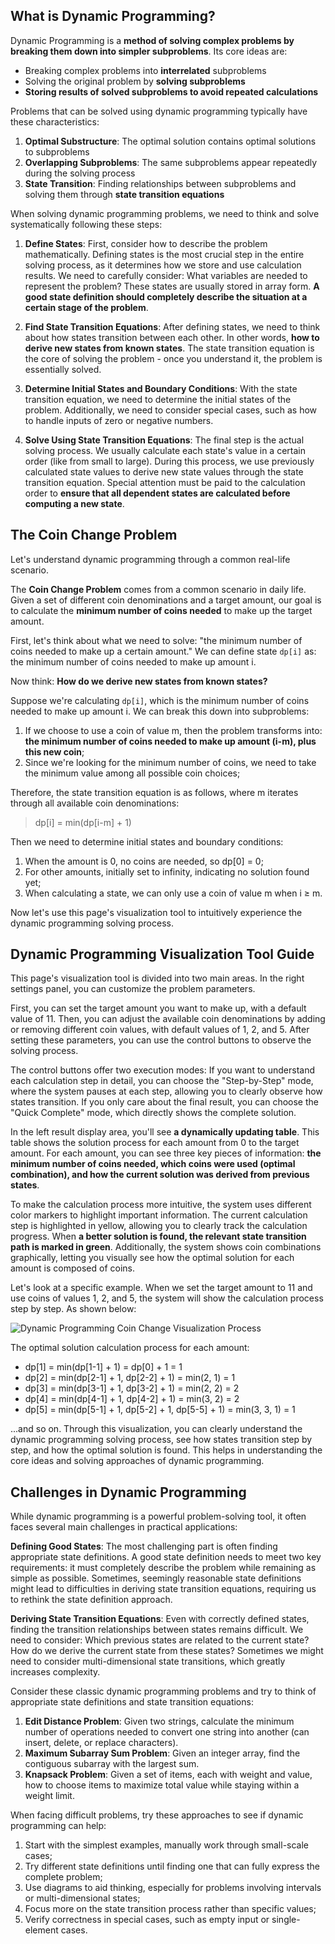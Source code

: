 ## What is Dynamic Programming?

Dynamic Programming is a **method of solving complex problems by breaking them down into simpler subproblems**. Its core ideas are:

- Breaking complex problems into **interrelated** subproblems
- Solving the original problem by **solving subproblems**
- **Storing results of solved subproblems to avoid repeated calculations**

Problems that can be solved using dynamic programming typically have these characteristics:

1. **Optimal Substructure**: The optimal solution contains optimal solutions to subproblems
2. **Overlapping Subproblems**: The same subproblems appear repeatedly during the solving process
3. **State Transition**: Finding relationships between subproblems and solving them through **state transition equations**

When solving dynamic programming problems, we need to think and solve systematically following these steps:

1. **Define States**: First, consider how to describe the problem mathematically. Defining states is the most crucial step in the entire solving process, as it determines how we store and use calculation results. We need to carefully consider: What variables are needed to represent the problem? These states are usually stored in array form. **A good state definition should completely describe the situation at a certain stage of the problem**.

2. **Find State Transition Equations**: After defining states, we need to think about how states transition between each other. In other words, **how to derive new states from known states**. The state transition equation is the core of solving the problem - once you understand it, the problem is essentially solved.

3. **Determine Initial States and Boundary Conditions**: With the state transition equation, we need to determine the initial states of the problem. Additionally, we need to consider special cases, such as how to handle inputs of zero or negative numbers.

4. **Solve Using State Transition Equations**: The final step is the actual solving process. We usually calculate each state's value in a certain order (like from small to large). During this process, we use previously calculated state values to derive new state values through the state transition equation. Special attention must be paid to the calculation order to **ensure that all dependent states are calculated before computing a new state**.

## The Coin Change Problem

Let's understand dynamic programming through a common real-life scenario.

The **Coin Change Problem** comes from a common scenario in daily life. Given a set of different coin denominations and a target amount, our goal is to calculate the **minimum number of coins needed** to make up the target amount.

First, let's think about what we need to solve: "the minimum number of coins needed to make up a certain amount." We can define state `dp[i]` as: the minimum number of coins needed to make up amount i.

Now think: **How do we derive new states from known states?**

Suppose we're calculating `dp[i]`, which is the minimum number of coins needed to make up amount i. We can break this down into subproblems:

1. If we choose to use a coin of value m, then the problem transforms into: **the minimum number of coins needed to make up amount (i-m), plus this new coin**;
2. Since we're looking for the minimum number of coins, we need to take the minimum value among all possible coin choices;

Therefore, the state transition equation is as follows, where m iterates through all available coin denominations:

> dp[i] = min(dp[i-m] + 1)

Then we need to determine initial states and boundary conditions:

1. When the amount is 0, no coins are needed, so dp[0] = 0;
2. For other amounts, initially set to infinity, indicating no solution found yet;
3. When calculating a state, we can only use a coin of value m when i ≥ m.

Now let's use this page's visualization tool to intuitively experience the dynamic programming solving process.

## Dynamic Programming Visualization Tool Guide

This page's visualization tool is divided into two main areas. In the right settings panel, you can customize the problem parameters.

First, you can set the target amount you want to make up, with a default value of 11. Then, you can adjust the available coin denominations by adding or removing different coin values, with default values of 1, 2, and 5. After setting these parameters, you can use the control buttons to observe the solving process.

The control buttons offer two execution modes: If you want to understand each calculation step in detail, you can choose the "Step-by-Step" mode, where the system pauses at each step, allowing you to clearly observe how states transition. If you only care about the final result, you can choose the "Quick Complete" mode, which directly shows the complete solution.

In the left result display area, you'll see **a dynamically updating table**. This table shows the solution process for each amount from 0 to the target amount. For each amount, you can see three key pieces of information: **the minimum number of coins needed, which coins were used (optimal combination), and how the current solution was derived from previous states**.

To make the calculation process more intuitive, the system uses different color markers to highlight important information. The current calculation step is highlighted in yellow, allowing you to clearly track the calculation progress. When **a better solution is found, the relevant state transition path is marked in green**. Additionally, the system shows coin combinations graphically, letting you visually see how the optimal solution for each amount is composed of coins.

Let's look at a specific example. When we set the target amount to 11 and use coins of values 1, 2, and 5, the system will show the calculation process step by step. As shown below:

![Dynamic Programming Coin Change Visualization Process](https://slefboot-1251736664.file.myqcloud.com/20241121_ai_gallery_dpcoin_blog1_en.png)

The optimal solution calculation process for each amount:

- dp[1] = min(dp[1-1] + 1) = dp[0] + 1 = 1
- dp[2] = min(dp[2-1] + 1, dp[2-2] + 1) = min(2, 1) = 1
- dp[3] = min(dp[3-1] + 1, dp[3-2] + 1) = min(2, 2) = 2
- dp[4] = min(dp[4-1] + 1, dp[4-2] + 1) = min(3, 2) = 2
- dp[5] = min(dp[5-1] + 1, dp[5-2] + 1, dp[5-5] + 1) = min(3, 3, 1) = 1

...and so on. Through this visualization, you can clearly understand the dynamic programming solving process, see how states transition step by step, and how the optimal solution is found. This helps in understanding the core ideas and solving approaches of dynamic programming.

## Challenges in Dynamic Programming

While dynamic programming is a powerful problem-solving tool, it often faces several main challenges in practical applications:

**Defining Good States**: The most challenging part is often finding appropriate state definitions. A good state definition needs to meet two key requirements: it must completely describe the problem while remaining as simple as possible. Sometimes, seemingly reasonable state definitions might lead to difficulties in deriving state transition equations, requiring us to rethink the state definition approach.

**Deriving State Transition Equations**: Even with correctly defined states, finding the transition relationships between states remains difficult. We need to consider: Which previous states are related to the current state? How do we derive the current state from these states? Sometimes we might need to consider multi-dimensional state transitions, which greatly increases complexity.

Consider these classic dynamic programming problems and try to think of appropriate state definitions and state transition equations:

1. **Edit Distance Problem**: Given two strings, calculate the minimum number of operations needed to convert one string into another (can insert, delete, or replace characters).
2. **Maximum Subarray Sum Problem**: Given an integer array, find the contiguous subarray with the largest sum.
3. **Knapsack Problem**: Given a set of items, each with weight and value, how to choose items to maximize total value while staying within a weight limit.

When facing difficult problems, try these approaches to see if dynamic programming can help:

1. Start with the simplest examples, manually work through small-scale cases;
2. Try different state definitions until finding one that can fully express the complete problem;
3. Use diagrams to aid thinking, especially for problems involving intervals or multi-dimensional states;
4. Focus more on the state transition process rather than specific values;
5. Verify correctness in special cases, such as empty input or single-element cases.